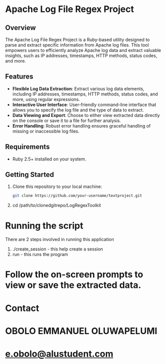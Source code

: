 # **Apache Log File Regex Project**

## **Overview**

The Apache Log File Regex Project is a Ruby-based utility designed to parse and extract specific information from Apache log files. This tool empowers users to efficiently analyze Apache log data and extract valuable insights, such as IP addresses, timestamps, HTTP methods, status codes, and more.

## **Features**

- **Flexible Log Data Extraction**: Extract various log data elements, including IP addresses, timestamps, HTTP methods, status codes, and more, using regular expressions.
- **Interactive User Interface**: User-friendly command-line interface that allows you to specify the log file and the type of data to extract.
- **Data Viewing and Export**: Choose to either view extracted data directly on the console or save it to a file for further analysis.
- **Error Handling**: Robust error handling ensures graceful handling of missing or inaccessible log files.

## **Requirements**

- Ruby 2.5+ installed on your system.

## **Getting Started**

1. Clone this repository to your local machine:

   ```bash
   git clone https://github.com/your-username/textproject.git

2. cd /path/to/clonedgitrepo/LogRegexToolkit

# **Running the script**

There are 2 steps involved in running this application
1. ./create_session - this help create a session
2. run - this runs the program

# **Follow the on-screen prompts to view or save the extracted data.**

# **Contact**

# **OBOLO EMMANUEL OLUWAPELUMI**

# **e.obolo@alustudent.com**
